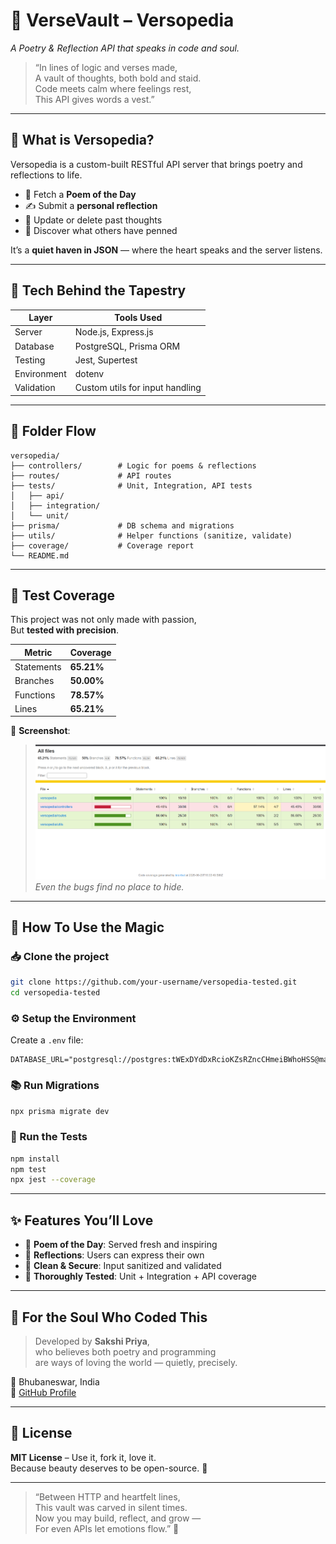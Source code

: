 # 🌸 VerseVault – Versopedia  
*A Poetry & Reflection API that speaks in code and soul.*

> “In lines of logic and verses made,  
> A vault of thoughts, both bold and staid.  
> Code meets calm where feelings rest,  
> This API gives words a vest.”

---

## 🌼 What is Versopedia?

Versopedia is a custom-built RESTful API server that brings poetry and reflections to life.

- 📜 Fetch a **Poem of the Day**  
- ✍️ Submit a **personal reflection**  
- 🔁 Update or delete past thoughts  
- 🔎 Discover what others have penned  

It’s a **quiet haven in JSON** — where the heart speaks and the server listens.

---

## 🔧 Tech Behind the Tapestry

| Layer        | Tools Used                            |
|--------------|----------------------------------------|
| Server       | Node.js, Express.js                    |
| Database     | PostgreSQL, Prisma ORM                 |
| Testing      | Jest, Supertest                        |
| Environment  | dotenv                                 |
| Validation   | Custom utils for input handling        |

---

## 📂 Folder Flow

```
versopedia/
├── controllers/        # Logic for poems & reflections
├── routes/             # API routes
├── tests/              # Unit, Integration, API tests
│   ├── api/
│   ├── integration/
│   └── unit/
├── prisma/             # DB schema and migrations
├── utils/              # Helper functions (sanitize, validate)
├── coverage/           # Coverage report
└── README.md
```

---

## 🧪 Test Coverage

This project was not only made with passion,  
But **tested with precision**.

| Metric      | Coverage   |
|-------------|------------|
| Statements  | **65.21%** |
| Branches    | **50.00%** |
| Functions   | **78.57%** |
| Lines       | **65.21%** |

📸 **Screenshot**:  

> ![Coverage Screenshot](./coverage.png)  
> _Even the bugs find no place to hide._

---

## 🚀 How To Use the Magic

### 📥 Clone the project
```bash
git clone https://github.com/your-username/versopedia-tested.git
cd versopedia-tested
```

### ⚙️ Setup the Environment
Create a `.env` file:
```env
DATABASE_URL="postgresql://postgres:tWExDYdDxRcioKZsRZncCHmeiBWhoHSS@maglev.proxy.rlwy.net:35574/railway"

```

### 📚 Run Migrations
```bash
npx prisma migrate dev
```

### 🧪 Run the Tests
```bash
npm install
npm test
npx jest --coverage
```

---

## ✨ Features You’ll Love

- 🌅 **Poem of the Day**: Served fresh and inspiring
- 📝 **Reflections**: Users can express their own
- 🧹 **Clean & Secure**: Input sanitized and validated
- 🧪 **Thoroughly Tested**: Unit + Integration + API coverage

---

## 🌻 For the Soul Who Coded This

> Developed by **Sakshi Priya**,  
> who believes both poetry and programming  
> are ways of loving the world — quietly, precisely.

📍 Bhubaneswar, India  
🔗 [GitHub Profile](https://github.com/sakshiSejal296)

---

## 📖 License

**MIT License** – Use it, fork it, love it.  
Because beauty deserves to be open-source. 💫

---

> “Between HTTP and heartfelt lines,  
> This vault was carved in silent times.  
> Now you may build, reflect, and grow —  
> For even APIs let emotions flow.” 🌿
